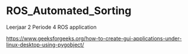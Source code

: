 # ROS_Automated_Sorting
Leerjaar 2 Periode 4 ROS application


https://www.geeksforgeeks.org/how-to-create-gui-applications-under-linux-desktop-using-pygobject/
